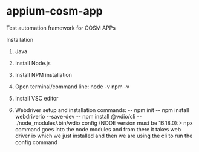 # appium-cosm-app
Test automation framework for COSM APPs 

Installation
1. Java
2. Install Node.js
3. Install NPM installation
4. Open terminal/command line:
node -v
npm -v
5. Install VSC editor

6. Webdriver setup and installation commands:
-- npm init
-- npm install webdriverio --save-dev
-- npm install @wdio/cli
-- ./node_modules/.bin/wdio config (NODE version must be 16.18.0):> npx command goes into the node modules and from there it takes web driver io which we just installed and then we are using the cli to run the config command
